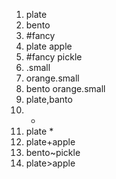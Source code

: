 1) plate
2) bento
3) #fancy
4) plate apple
5) #fancy pickle
6) .small
7) orange.small
8) bento orange.small
9) plate,banto
10) *
11) plate *
12) plate+apple
13) bento~pickle
14) plate>apple

